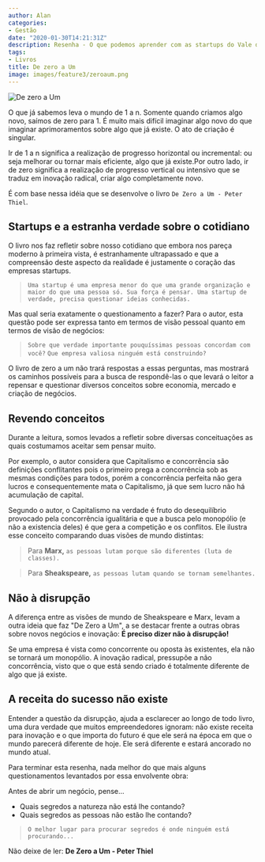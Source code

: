 ```yaml
---
author: Alan
categories:
- Gestão
date: "2020-01-30T14:21:31Z"
description: Resenha - O que podemos aprender com as startups do Vale do Silício. Um livro sobre a inovação em um mundo extremamente competitivo.
tags:
- Livros
title: De zero a Um
image: images/feature3/zeroaum.png
---
```


![De zero a Um](../../images/feature3/zeroaum.png)

O que já sabemos leva o mundo de 1 a n. Somente quando criamos algo novo, saímos de zero para 1. É muito mais difícil imaginar algo novo do que imaginar aprimoramentos sobre algo que já existe. O ato de criação é singular.

Ir de 1 a n significa a realização de progresso horizontal ou incremental: ou seja melhorar ou tornar mais eficiente, algo que já existe.Por outro lado, ir de zero significa a realização de progresso vertical ou intensivo que se traduz em inovação radical, criar algo completamente novo.

É com base nessa idéia que se desenvolve o livro `De Zero a Um - Peter Thiel`.
## Startups e a estranha verdade sobre o cotidiano

O livro nos faz refletir sobre nosso cotidiano que embora nos pareça moderno à primeira vista, é estranhamente ultrapassado e que a compreensão deste aspecto da realidade é justamente o coração das empresas startups.

>  `Uma startup é uma empresa menor do que uma grande organização e maior do que uma pessoa só. Sua força é pensar. Uma startup de verdade, precisa questionar ideias conhecidas.`

Mas qual seria exatamente o questionamento a fazer? Para o autor, esta questão pode ser expressa tanto em termos de visão pessoal quanto em termos de visão de negócios:

> `Sobre que verdade importante pouquíssimas pessoas concordam com você?`
> `Que empresa valiosa ninguém está construindo?`

O livro de zero a um não trará respostas a essas perguntas, mas mostrará os caminhos possíveis para a busca de respondê-las o que levará o leitor a repensar e questionar diversos conceitos sobre economia, mercado e criação de negócios.

## Revendo conceitos

Durante  a leitura, somos levados a refletir sobre diversas conceituações as quais costumamos aceitar sem pensar muito.

Por exemplo, o autor considera que Capitalismo e concorrência são definições conflitantes pois o primeiro prega a concorrência sob as mesmas condições para todos, porém a concorrência perfeita não gera lucros e consequentemente mata o Capitalismo, já que sem lucro não há acumulação de capital.

Segundo o autor, o Capitalismo na verdade é fruto do desequilíbrio provocado pela concorrência igualitária e que a busca pelo monopólio (e não a existencia deles) é que gera a competição e os conflitos. Ele ilustra esse conceito comparando duas visões de mundo distintas:

> Para **Marx,** `as pessoas lutam porque são diferentes (luta de classes).`

> Para **Sheakspeare,** `as pessoas lutam quando se tornam semelhantes.`

## Não à disrupção

A diferença entre as visões de mundo de Sheakspeare e Marx, levam a outra ideia que faz "De  Zero a Um", a se destacar frente a outras obras sobre novos negócios e inovação: **É preciso dizer não à disrupção!**

Se uma empresa é vista como concorrente ou oposta às existentes, ela não se tornará um monopólio. A inovação radical, pressupõe a não concorrência, visto que o que está sendo criado é totalmente diferente de algo que já existe.


## A receita do sucesso não existe

Entender a questão da disrupção, ajuda a esclarecer ao longo de todo livro, uma dura verdade que muitos empreendedores ignoram: não existe receita para inovação e o que importa do futuro é que ele será na época em que o mundo parecerá diferente de hoje. Ele será diferente e estará ancorado no mundo atual.

Para terminar esta resenha, nada melhor do que mais alguns questionamentos levantados por essa envolvente obra:

Antes de abrir um negócio, pense...

* Quais segredos a natureza não está lhe contando?
* Quais segredos as pessoas não estão lhe contando?

> `O melhor lugar para procurar segredos é onde ninguém está procurando...`

Não deixe de ler: **De Zero a Um - Peter Thiel**
